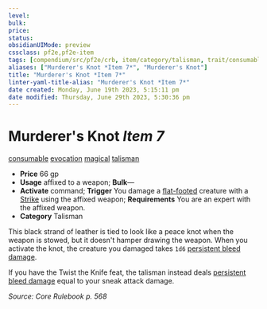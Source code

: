 ```yaml
---
level:
bulk:
price:
status:
obsidianUIMode: preview
cssclass: pf2e,pf2e-item
tags: [compendium/src/pf2e/crb, item/category/talisman, trait/consumable, trait/evocation, trait/magical, trait/talisman]
aliases: ["Murderer's Knot *Item 7*", "Murderer's Knot"]
title: "Murderer's Knot *Item 7*"
linter-yaml-title-alias: "Murderer's Knot *Item 7*"
date created: Monday, June 19th 2023, 5:15:11 pm
date modified: Thursday, June 29th 2023, 5:30:36 pm
---
```


# Murderer's Knot *Item 7*

[consumable](rules/traits/consumable.md) [evocation](rules/traits/evocation.md) [magical](rules/traits/magical.md) [talisman](rules/traits/talisman.md)  

- **Price** 66 gp
- **Usage** affixed to a weapon; **Bulk**—
- **Activate** command; **Trigger** You damage a [flat-footed](rules/conditions.md#Flat-footed) creature with a [Strike](rules/actions/strike.md) using the affixed weapon; **Requirements** You are an expert with the affixed weapon.
- **Category** Talisman

This black strand of leather is tied to look like a peace knot when the weapon is stowed, but it doesn't hamper drawing the weapon. When you activate the knot, the creature you damaged takes `1d6` [persistent bleed damage](rules/conditions.md#Persistent%20Damage).

If you have the Twist the Knife feat, the talisman instead deals [persistent bleed damage](rules/conditions.md#Persistent%20Damage) equal to your sneak attack damage.

*Source: Core Rulebook p. 568*
